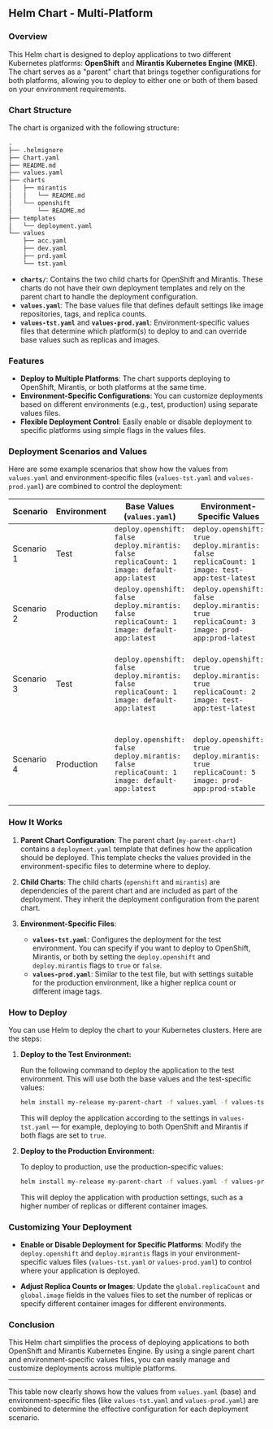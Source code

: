 ## Helm Chart - Multi-Platform

### Overview

This Helm chart is designed to deploy applications to two different Kubernetes platforms: **OpenShift** and **Mirantis Kubernetes Engine (MKE)**. The chart serves as a "parent" chart that brings together configurations for both platforms, allowing you to deploy to either one or both of them based on your environment requirements.

### Chart Structure

The chart is organized with the following structure:

```markdown
.
├── .helmignore
├── Chart.yaml
├── README.md
├── values.yaml
├── charts
│   ├── mirantis
│   │   └── README.md
│   └── openshift
│       └── README.md
├── templates
│   └── deployment.yaml
└── values
    ├── acc.yaml
    ├── dev.yaml
    ├── prd.yaml
    └── tst.yaml
```

- **`charts/`**: Contains the two child charts for OpenShift and Mirantis. These charts do not have their own deployment templates and rely on the parent chart to handle the deployment configuration.
- **`values.yaml`**: The base values file that defines default settings like image repositories, tags, and replica counts.
- **`values-tst.yaml`** and **`values-prod.yaml`**: Environment-specific values files that determine which platform(s) to deploy to and can override base values such as replicas and images.

### Features

- **Deploy to Multiple Platforms**: The chart supports deploying to OpenShift, Mirantis, or both platforms at the same time.
- **Environment-Specific Configurations**: You can customize deployments based on different environments (e.g., test, production) using separate values files.
- **Flexible Deployment Control**: Easily enable or disable deployment to specific platforms using simple flags in the values files.

### Deployment Scenarios and Values

Here are some example scenarios that show how the values from `values.yaml` and environment-specific files (`values-tst.yaml` and `values-prod.yaml`) are combined to control the deployment:

| **Scenario**          | **Environment** | **Base Values (`values.yaml`)**                                                    | **Environment-Specific Values**                                         | **Effective Configuration**                       |
|-----------------------|----------------|-----------------------------------------------------------------------------------|-------------------------------------------------------------------------|--------------------------------------------------|
| Scenario 1            | Test           | `deploy.openshift: false`<br>`deploy.mirantis: false`<br>`replicaCount: 1`<br>`image: default-app:latest` | `deploy.openshift: true`<br>`deploy.mirantis: false`<br>`replicaCount: 1`<br>`image: test-app:test-latest`  | Deploys to OpenShift with 1 replica, `test-app:test-latest` image |
| Scenario 2            | Production     | `deploy.openshift: false`<br>`deploy.mirantis: false`<br>`replicaCount: 1`<br>`image: default-app:latest` | `deploy.openshift: false`<br>`deploy.mirantis: true`<br>`replicaCount: 3`<br>`image: prod-app:prod-latest`  | Deploys to Mirantis with 3 replicas, `prod-app:prod-latest` image |
| Scenario 3            | Test           | `deploy.openshift: false`<br>`deploy.mirantis: false`<br>`replicaCount: 1`<br>`image: default-app:latest` | `deploy.openshift: true`<br>`deploy.mirantis: true`<br>`replicaCount: 2`<br>`image: test-app:test-latest`   | Deploys to both OpenShift and Mirantis with 2 replicas, `test-app:test-latest` image |
| Scenario 4            | Production     | `deploy.openshift: false`<br>`deploy.mirantis: false`<br>`replicaCount: 1`<br>`image: default-app:latest` | `deploy.openshift: true`<br>`deploy.mirantis: true`<br>`replicaCount: 5`<br>`image: prod-app:prod-stable`   | Deploys to both OpenShift and Mirantis with 5 replicas, `prod-app:prod-stable` image |

### How It Works

1. **Parent Chart Configuration**: The parent chart (`my-parent-chart`) contains a `deployment.yaml` template that defines how the application should be deployed. This template checks the values provided in the environment-specific files to determine where to deploy.

2. **Child Charts**: The child charts (`openshift` and `mirantis`) are dependencies of the parent chart and are included as part of the deployment. They inherit the deployment configuration from the parent chart.

3. **Environment-Specific Files**: 
   - **`values-tst.yaml`**: Configures the deployment for the test environment. You can specify if you want to deploy to OpenShift, Mirantis, or both by setting the `deploy.openshift` and `deploy.mirantis` flags to `true` or `false`.
   - **`values-prod.yaml`**: Similar to the test file, but with settings suitable for the production environment, like a higher replica count or different image tags.

### How to Deploy

You can use Helm to deploy the chart to your Kubernetes clusters. Here are the steps:

1. **Deploy to the Test Environment:**

   Run the following command to deploy the application to the test environment. This will use both the base values and the test-specific values:

   ```bash
   helm install my-release my-parent-chart -f values.yaml -f values-tst.yaml
   ```

   This will deploy the application according to the settings in `values-tst.yaml` — for example, deploying to both OpenShift and Mirantis if both flags are set to `true`.

2. **Deploy to the Production Environment:**

   To deploy to production, use the production-specific values:

   ```bash
   helm install my-release my-parent-chart -f values.yaml -f values-prod.yaml
   ```

   This will deploy the application with production settings, such as a higher number of replicas or different container images.

### Customizing Your Deployment

- **Enable or Disable Deployment for Specific Platforms**: 
  Modify the `deploy.openshift` and `deploy.mirantis` flags in your environment-specific values files (`values-tst.yaml` or `values-prod.yaml`) to control where your application is deployed.
  
- **Adjust Replica Counts or Images**: 
  Update the `global.replicaCount` and `global.image` fields in the values files to set the number of replicas or specify different container images for different environments.

### Conclusion

This Helm chart simplifies the process of deploying applications to both OpenShift and Mirantis Kubernetes Engine. By using a single parent chart and environment-specific values files, you can easily manage and customize deployments across multiple platforms.

---

This table now clearly shows how the values from `values.yaml` (base) and environment-specific files (like `values-tst.yaml` and `values-prod.yaml`) are combined to determine the effective configuration for each deployment scenario.